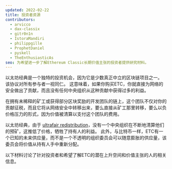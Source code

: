 ```yaml
---
updated: 2022-02-22
title: 投资者资源
contributors:
  - arvicco
  - dax-classix
  - gitr0n1n
  - IstoraMandiri
  - philippgille
  - ProphetDaniel
  - pyskell
  - TheEnthusiasticAs
seo: 为希望进一步了解Ethereum Classic长期价值主张的投资者提供研究材料。
---
```


以太坊经典是一个独特的投资机会，因为它是少数真正中立的区块链项目之一。 该协议对所有参与者一视同仁。 这意味着，如果你购买ETC，你就直接为网络的安全做出了贡献，而且没有任何中央组织从这种贡献中获得过多的利益。

在拥有未稀释的矿工或获得部分区块奖励的开发团队的链上，这个团队不仅对你的贡献征税，而且它将从网络安全中转移出来，要么直接从矿工那里转移，要么以负价格压力的形式，因为价值被清算以支付这个团队的费用。

以太坊经典，由于 [ultrafair redistribution](/why-classic/genesis#free-money-and-the-ultrafair-redistribution)，没有一个中央组织在不断地清算他们的预矿，这推低了价格，牺牲了持有人的利益。 此外，与比特币一样，ETC有一个已知的未来供应量，而不是一个不透明的组织委员会可以随意膨胀的供应量，该委员会将价值从持有人手中重新分配。

以下材料讨论了针对投资者和希望了解ETC的潜在上升空间和价值主张的人的相关信息。